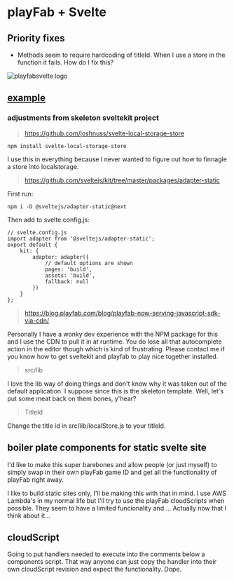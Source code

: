 # playFab + Svelte

## Priority fixes

- Methods seem to require hardcoding of titleId. When I use a store in the function it fails. How do I fix this?

![playfabsvelte logo](https://deathmettastorage.s3.us-west-2.amazonaws.com/files/playfabsveltelogo128.png)

## [example](https://metta.d3nvj95fro2i68.amplifyapp.com/)

### adjustments from skeleton sveltekit project

> https://github.com/joshnuss/svelte-local-storage-store

    npm install svelte-local-storage-store

I use this in everything because I never wanted to figure out how to finnagle a store into localstorage.

> https://github.com/sveltejs/kit/tree/master/packages/adapter-static

First run:

    npm i -D @sveltejs/adapter-static@next

Then add to svelte.config.js:

    // svelte.config.js
    import adapter from '@sveltejs/adapter-static';
    export default {
        kit: {
            adapter: adapter({
                // default options are shown
                pages: 'build',
                assets: 'build',
                fallback: null
            })
        }
    };



> https://blog.playfab.com/blog/playfab-now-serving-javascript-sdk-via-cdn/

Personally I have a wonky dev experience with the NPM package for this and I use the CDN to pull it in at runtime. You do lose all that autocomplete action in the editor though which is kind of frustrating. Please contact me if you know how to get sveltekit and playfab to play nice together installed. 

> src/lib

I love the lib way of doing things and don't know why it was taken out of the default application. I suppose since this is the skeleton template. Well, let's put some meat back on them bones, y'hear?

> TitleId

Change the title id in src/lib/localStore.js to your titleId.

## boiler plate components for static svelte site

I'd like to make this super barebones and allow people (or just myself) to simply swap in their own playFab game ID and get all the functionality of playFab right away. 

I like to build static sites only, I'll be making this with that in mind. I use AWS Lambda's in my normal life but I'll try to use the playFab cloudScripts when possible. They seem to have a limited funcionality and ... Actually now that I think about it...

## cloudScript

Going to put handlers needed to execute into the comments below a components script. That way anyone can just copy the handler into their own cloudScript revision and expect the functionality. Dope. 

